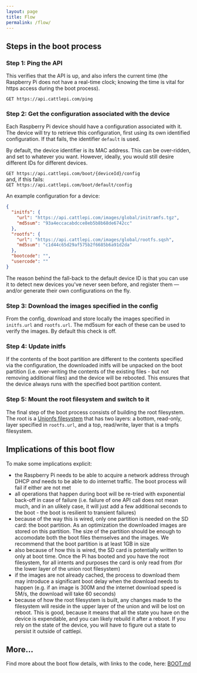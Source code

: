 ```yaml
---
layout: page
title: Flow
permalink: /flow/
---
```


## Steps in the boot process

### Step 1: Ping the API

This verifies that the API is up, and also infers the current time (the Raspberry Pi does not have a real-time clock; knowing the time is vital for https access during the boot process).

`GET https://api.cattlepi.com/ping`

### Step 2: Get the configuration associated with the device

Each Raspberry Pi device should have a configuration associated with it. The device will try to retrieve this configuration, first using its own identified configuration. If that fails, the identifier `default` is used.

By default, the device identifier is its MAC address. This can be over-ridden, and set to whatever you want. However, ideally, you would still desire different IDs for different devices.

`GET https://api.cattlepi.com/boot/{deviceId}/config`  
and, if this fails:  
`GET https://api.cattlepi.com/boot/default/config`  

An example configuration for a device:  
```json
{
  "initfs": {
    "url": "https://api.cattlepi.com/images/global/initramfs.tgz",
    "md5sum": "93a4eccacabdcce8eb5b8b68de6742cc"
  },
  "rootfs": {
    "url": "https://api.cattlepi.com/images/global/rootfs.sqsh",
    "md5sum": "c1d44c65d29af575b2f6685b6a91d2da"
  },
  "bootcode": "",
  "usercode": ""
}
```  
The reason behind the fall-back to the default device ID is that you can use it to detect new devices you've never seen before, and register them — and/or generate their own configurations on the fly.

### Step 3: Download the images specified in the config

From the config, download and store locally the images specified in `initfs.url` and `rootfs.url`. The md5sum for each of these can be used to verify the images. By default this check is off.

### Step 4: Update initfs

If the contents of the boot partition are different to the contents specified via the configuration, the downloaded initfs will be unpacked on the boot partition (i.e. over-writing the contents of the existing files - but not removing additional files) and the device will be rebooted. This ensures that the device always runs with the specified boot partition content. 

### Step 5: Mount the root filesystem and switch to it

The final step of the boot process consists of building the root filesystem. The root is a [Unionfs filesystem](https://en.wikipedia.org/wiki/UnionFS) that has two layers: a bottom, read-only, layer specified in `rootfs.url`, and a top, read/write, layer that is a tmpfs filesystem.

## Implications of this boot flow

To make some implications explicit:
 * the Raspberry Pi needs to be able to acquire a network address through DHCP _and_ needs to be able to do internet traffic. The boot process will fail if either are not met
 * all operations that happen during boot will be re-tried with exponential back-off in case of failure (i.e. failure of one API call does not mean much, and in an ulikely case, it will just add a few additional seconds to the boot - the boot is resilient to transient failures)
 * because of the way this is wired, only one partition is needed on the SD card: the boot partition. As an optimization the downloaded images are stored on this partition. The size of the partition should be enough to accomodate both the boot files themselves and the images. We recommend that the boot partition is at least 1GB in size
 * also because of how this is wired, the SD card is potentially written to only at boot time. Once the Pi has booted and you have the root filesystem, for all intents and purposes the card is only read from (for the lower layer of the union root filesystem)
 * if the images are not already cached, the process to download them may introduce a significant boot delay when the download needs to happen (e.g. if an image is 300M and the internet download speed is 5M/s, the download will take 60 seconds)
 * because of how the root filesystem is built, any changes made to the filesystem will reside in the upper layer of the union and will be lost on reboot. This is good, because it means that all the state you have on the device is expendable, and you can likely rebuild it after a reboot. If you rely on the state of the device, you will have to figure out a state to persist it outside of cattlepi.

## More... 

Find more about the boot flow details, with links to the code, here: [BOOT.md](https://github.com/cattlepi/cattlepi/blob/master/doc/BOOT.md)


